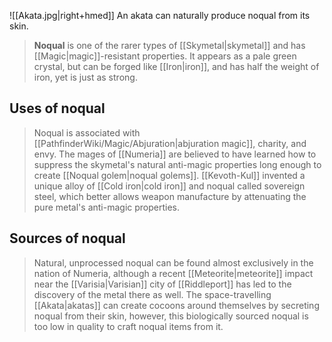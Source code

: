 ![[Akata.jpg|right+hmed]] 
 An akata can naturally produce noqual from its skin.
> **Noqual** is one of the rarer types of [[Skymetal|skymetal]] and has [[Magic|magic]]-resistant properties. It appears as a pale green crystal, but can be forged like [[Iron|iron]], and has half the weight of iron, yet is just as strong.


## Uses of noqual

> Noqual is associated with [[PathfinderWiki/Magic/Abjuration|abjuration magic]], charity, and envy. The mages of [[Numeria]] are believed to have learned how to suppress the skymetal's natural anti-magic properties long enough to create [[Noqual golem|noqual golems]].
> [[Kevoth-Kul]] invented a unique alloy of [[Cold iron|cold iron]] and noqual called sovereign steel, which better allows weapon manufacture by attenuating the pure metal's anti-magic properties.


## Sources of noqual

> Natural, unprocessed noqual can be found almost exclusively in the nation of Numeria, although a recent [[Meteorite|meteorite]] impact near the [[Varisia|Varisian]] city of [[Riddleport]] has led to the discovery of the metal there as well.
> The space-travelling [[Akata|akatas]] can create cocoons around themselves by secreting noqual from their skin, however, this biologically sourced noqual is too low in quality to craft noqual items from it.







